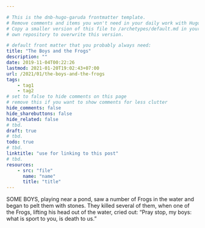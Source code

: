 ```yaml
---

# This is the dnb-hugo-garuda frontmatter template. 
# Remove comments and items you won't need in your daily work with Hugo.
# Copy a smaller version of this file to /archetypes/default.md in your
# own repository to overwrite this version.

# default front matter that you probably always need:
title: "The Boys and the Frogs"
description: ""
date: 2019-11-04T00:22:26
lastmod: 2021-01-20T19:02:43+07:00
url: /2021/01/the-boys-and-the-frogs
tags:
    - tag1
    - tag2
# set to false to hide comments on this page
# remove this if you want to show comments for less clutter
hide_comments: false
hide_sharebuttons: false
hide_related: false
# tbd.
draft: true
# tbd.
todo: true
# tbd.
linktitle: "use for linking to this post"
# tbd.
resources:
    - src: "file"
      name: "name"
      title: "title"
---
```

SOME BOYS, playing near a pond, saw a number of Frogs in the water and began to pelt them with stones. They killed several of them, when one of the Frogs, lifting his head out of the water, cried out: “Pray stop, my boys: what is sport to you, is death to us.”


